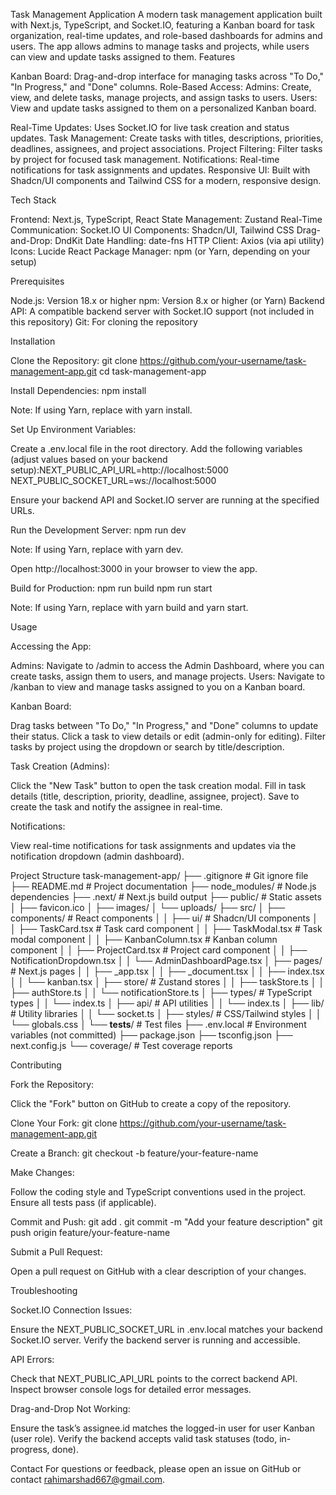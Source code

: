 Task Management Application
A modern task management application built with Next.js, TypeScript, and Socket.IO, featuring a Kanban board for task organization, real-time updates, and role-based dashboards for admins and users. The app allows admins to manage tasks and projects, while users can view and update tasks assigned to them.
Features

Kanban Board: Drag-and-drop interface for managing tasks across "To Do," "In Progress," and "Done" columns.
Role-Based Access:
Admins: Create, view, and delete tasks, manage projects, and assign tasks to users.
Users: View and update tasks assigned to them on a personalized Kanban board.


Real-Time Updates: Uses Socket.IO for live task creation and status updates.
Task Management: Create tasks with titles, descriptions, priorities, deadlines, assignees, and project associations.
Project Filtering: Filter tasks by project for focused task management.
Notifications: Real-time notifications for task assignments and updates.
Responsive UI: Built with Shadcn/UI components and Tailwind CSS for a modern, responsive design.

Tech Stack

Frontend: Next.js, TypeScript, React
State Management: Zustand
Real-Time Communication: Socket.IO
UI Components: Shadcn/UI, Tailwind CSS
Drag-and-Drop: DndKit
Date Handling: date-fns
HTTP Client: Axios (via api utility)
Icons: Lucide React
Package Manager: npm (or Yarn, depending on your setup)

Prerequisites

Node.js: Version 18.x or higher
npm: Version 8.x or higher (or Yarn)
Backend API: A compatible backend server with Socket.IO support (not included in this repository)
Git: For cloning the repository

Installation

Clone the Repository:
git clone https://github.com/your-username/task-management-app.git
cd task-management-app


Install Dependencies:
npm install

Note: If using Yarn, replace with yarn install.

Set Up Environment Variables:

Create a .env.local file in the root directory.
Add the following variables (adjust values based on your backend setup):NEXT_PUBLIC_API_URL=http://localhost:5000
NEXT_PUBLIC_SOCKET_URL=ws://localhost:5000


Ensure your backend API and Socket.IO server are running at the specified URLs.


Run the Development Server:
npm run dev

Note: If using Yarn, replace with yarn dev.

Open http://localhost:3000 in your browser to view the app.


Build for Production:
npm run build
npm run start

Note: If using Yarn, replace with yarn build and yarn start.


Usage

Accessing the App:

Admins: Navigate to /admin to access the Admin Dashboard, where you can create tasks, assign them to users, and manage projects.
Users: Navigate to /kanban to view and manage tasks assigned to you on a Kanban board.


Kanban Board:

Drag tasks between "To Do," "In Progress," and "Done" columns to update their status.
Click a task to view details or edit (admin-only for editing).
Filter tasks by project using the dropdown or search by title/description.


Task Creation (Admins):

Click the "New Task" button to open the task creation modal.
Fill in task details (title, description, priority, deadline, assignee, project).
Save to create the task and notify the assignee in real-time.


Notifications:

View real-time notifications for task assignments and updates via the notification dropdown (admin dashboard).



Project Structure
task-management-app/
├── .gitignore                    # Git ignore file
├── README.md                     # Project documentation
├── node_modules/                 # Node.js dependencies
├── .next/                        # Next.js build output
├── public/                       # Static assets
│   ├── favicon.ico
│   ├── images/
│   └── uploads/
├── src/
│   ├── components/              # React components
│   │   ├── ui/                  # Shadcn/UI components
│   │   ├── TaskCard.tsx         # Task card component
│   │   ├── TaskModal.tsx        # Task modal component
│   │   ├── KanbanColumn.tsx     # Kanban column component
│   │   ├── ProjectCard.tsx      # Project card component
│   │   ├── NotificationDropdown.tsx
│   │   └── AdminDashboardPage.tsx
│   ├── pages/                   # Next.js pages
│   │   ├── _app.tsx
│   │   ├── _document.tsx
│   │   ├── index.tsx
│   │   └── kanban.tsx
│   ├── store/                   # Zustand stores
│   │   ├── taskStore.ts
│   │   ├── authStore.ts
│   │   └── notificationStore.ts
│   ├── types/                   # TypeScript types
│   │   └── index.ts
│   ├── api/                     # API utilities
│   │   └── index.ts
│   ├── lib/                     # Utility libraries
│   │   └── socket.ts
│   ├── styles/                  # CSS/Tailwind styles
│   │   └── globals.css
│   └── __tests__/               # Test files
├── .env.local                   # Environment variables (not committed)
├── package.json
├── tsconfig.json
├── next.config.js
└── coverage/                    # Test coverage reports

Contributing

Fork the Repository:

Click the "Fork" button on GitHub to create a copy of the repository.


Clone Your Fork:
git clone https://github.com/your-username/task-management-app.git


Create a Branch:
git checkout -b feature/your-feature-name


Make Changes:

Follow the coding style and TypeScript conventions used in the project.
Ensure all tests pass (if applicable).


Commit and Push:
git add .
git commit -m "Add your feature description"
git push origin feature/your-feature-name


Submit a Pull Request:

Open a pull request on GitHub with a clear description of your changes.



Troubleshooting

Socket.IO Connection Issues:

Ensure the NEXT_PUBLIC_SOCKET_URL in .env.local matches your backend Socket.IO server.
Verify the backend server is running and accessible.


API Errors:

Check that NEXT_PUBLIC_API_URL points to the correct backend API.
Inspect browser console logs for detailed error messages.


Drag-and-Drop Not Working:

Ensure the task’s assignee.id matches the logged-in user for user Kanban (user role).
Verify the backend accepts valid task statuses (todo, in-progress, done).



Contact
For questions or feedback, please open an issue on GitHub or contact rahimarshad667@gmail.com.